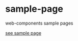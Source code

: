 # sample-page

web-components sample pages

[see sample page](https://50ra4.github.io/sample-page/)
